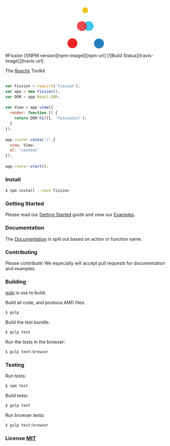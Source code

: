 <div align="center">
  <img src="https://raw.githubusercontent.com/fissionjs/artwork/master/logo.png" height="150px">
</div>
#Fission [![NPM version][npm-image]][npm-url]  [![Build Status][travis-image]][travis-url]

The [Reactjs](http://facebook.github.io/react/) Toolkit

```js

var Fission = require('fission');
var app = new Fission();
var DOM = app.React.DOM;

var View = app.view({
  render: function () {
    return DOM.h1({}, 'Fissionjs!');
  }
});

app.router.route('/',{
  view: View,
  el: 'content'
});

app.router.start();

```


### Install
```bash
$ npm install --save fission
```

### Getting Started
Please read our [Getting Started](docs/gettingStarted.md) guide and view our [Examples](https://github.com/fissionjs/examples).

### Documentation
The [Documentation](docs/README.md) is split out based on action or function name.

### Contributing
Please contribute! We especially will accept pull requests for documentation and examples.

### Building
[gulp](http://gulpjs.com) is use to build.

Build all code, and produce AMD files:
```bash
$ gulp
```
Build the test bundle:
```bash
$ gulp test
```
Run the tests in the browser:
```bash
$ gulp test:browser
```

### Testing

Run tests:
```bash
$ npm test
```
Build tests:
```bash
$ gulp test
```
Run browser tests:
```bash
$ gulp test:browser
```



[travis-url]: https://travis-ci.org/fissionjs/fission
[travis-image]: https://travis-ci.org/fissionjs/fission.png?branch=master

[npm-url]: https://npmjs.org/package/fission
[npm-image]: http://img.shields.io/npm/v/fission.svg


### License [MIT](LICENSE.md)

